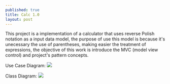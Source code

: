 ```yaml
---
published: true
title: Calc 1.0
layout: post
---
```

This project is a implementation of a calculator that uses reverse Polish notation as a input data model, the purpose of use this model is because it's unecessary the use of parentheses, making easier the treatment of expressions, the objective of this work is introduce the MVC (model view control) and project's pattern  concepts.

Use Case Diagram:
<img src="https://raw.githubusercontent.com/leoCamilo/calc-polonesa-inversa/master/UseCase%20Diagram.png">


Class Diagram:
<img src="https://raw.githubusercontent.com/leoCamilo/calc-polonesa-inversa/master/Class%20Diagram.png">
